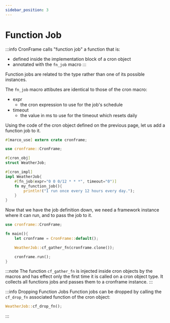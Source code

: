 ```yaml
---
sidebar_position: 3
---
```


# Function Job

:::info
CronFrame calls "function job" a function that is:
- defined inside the implementation block of a cron object
- annotated with the `fn_job` macro
:::

Function jobs are related to the type rather than one of its possible instances.

The `fn_job` macro attibutes are identical to those of the cron macro:
- expr
    - the cron expression to use for the job's schedule
- timeout
    - the value in ms to use for the timeout which resets daily

Using the code of the cron object defined on the previous page, let us add a function job to it.

```rust
#[marco_use] extern crate cronframe;

use cronframe::CronFrame;

#[cron_obj]
struct WeatherJob;

#[cron_impl]
impl WeatherJob{
    #[fn_job(expr="0 0 0/12 * * *", timeout="0")]
    fn my_function_job(){
        println!("I run once every 12 hours every day.");
    }
}
```

Now that we have the job definition down, we need a framework instance where it can run, and to pass the job to it.

```rust
use cronframe::CronFrame;

fn main(){
    let cronframe = CronFrame::default();

    WeatherJob::cf_gather_fn(cronframe.clone());

    cronframe.run(); 
}
```
:::note
The function `cf_gather_fn` is injected inside cron objects by the macros and has effect only the first time it is called on a cron object type. It collects all functions jobs and passes them to a cronframe instance.
:::

:::info Dropping Function Jobs
Function jobs can be dropped by calling the `cf_drop_fn` associated function of the cron object:
```rust
WeatherJob::cf_drop_fn();
```
:::